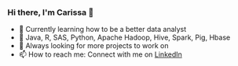 ### Hi there, I'm Carissa 👋

- 🔭 Currently learning how to be a better data analyst
- 🌱 Java, R, SAS, Python, Apache Hadoop, Hive, Spark, Pig, Hbase
- 👯 Always looking for more projects to work on
- 📫 How to reach me: Connect with me on [LinkedIn](https://www.linkedin.com/in/hickscarissa/)
